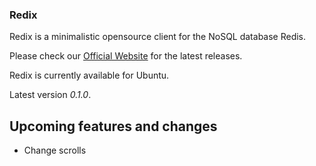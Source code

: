 ### Redix

Redix is a minimalistic opensource client for the NoSQL database Redis.

Please check our [Official Website](https://victorsferreira.github.io/) for the latest releases.

Redix is currently available for Ubuntu. 

Latest version *0.1.0*.

## Upcoming features and changes

- Change scrolls